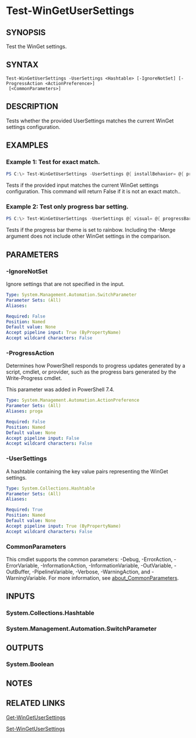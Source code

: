 ﻿---
external help file: Microsoft.WinGet.Client.Cmdlets.dll-Help.xml
Module Name: Microsoft.WinGet.Client
online version:
schema: 2.0.0
---

# Test-WinGetUserSettings

## SYNOPSIS
Test the WinGet settings.

## SYNTAX

```
Test-WinGetUserSettings -UserSettings <Hashtable> [-IgnoreNotSet] [-ProgressAction <ActionPreference>]
 [<CommonParameters>]
```

## DESCRIPTION
Tests whether the provided UserSettings matches the current WinGet settings configuration.

## EXAMPLES

### Example 1: Test for exact match.
```powershell 
PS C:\> Test-WinGetUserSettings -UserSettings @{ installBehavior= @{ preferences= @{ scope = "user"}} } 
```

Tests if the provided input matches the current WinGet settings configuration. This command will return False if it is not an exact match..

### Example 2: Test only progress bar setting.
```powershell 
PS C:\> Test-WinGetUserSettings -UserSettings @{ visual= @{ progressBar="rainbow"} } -Merge
```

Tests if the progress bar theme is set to rainbow. Including the -Merge argument does not include other WinGet settings in the comparison.

## PARAMETERS

### -IgnoreNotSet
Ignore settings that are not specified in the input.

```yaml
Type: System.Management.Automation.SwitchParameter
Parameter Sets: (All)
Aliases:

Required: False
Position: Named
Default value: None
Accept pipeline input: True (ByPropertyName)
Accept wildcard characters: False
```

### -ProgressAction
Determines how PowerShell responds to progress updates generated by a script, cmdlet, or provider, such as the progress bars generated by the Write-Progress cmdlet.

This parameter was added in PowerShell 7.4.

```yaml
Type: System.Management.Automation.ActionPreference
Parameter Sets: (All)
Aliases: proga

Required: False
Position: Named
Default value: None
Accept pipeline input: False
Accept wildcard characters: False
```

### -UserSettings
A hashtable containing the key value pairs representing the WinGet settings.

```yaml
Type: System.Collections.Hashtable
Parameter Sets: (All)
Aliases:

Required: True
Position: Named
Default value: None
Accept pipeline input: True (ByPropertyName)
Accept wildcard characters: False
```

### CommonParameters
This cmdlet supports the common parameters: -Debug, -ErrorAction, -ErrorVariable, -InformationAction, -InformationVariable, -OutVariable, -OutBuffer, -PipelineVariable, -Verbose, -WarningAction, and -WarningVariable. For more information, see [about_CommonParameters](http://go.microsoft.com/fwlink/?LinkID=113216).

## INPUTS

### System.Collections.Hashtable

### System.Management.Automation.SwitchParameter

## OUTPUTS

### System.Boolean

## NOTES

## RELATED LINKS

[Get-WinGetUserSettings](Get-WinGetUserSettings.md)

[Set-WinGetUserSettings](Set-WinGetUserSettings.md)